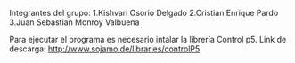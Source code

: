 Integrantes del grupo:
1.Kishvari Osorio Delgado
2.Cristian Enrique Pardo
3.Juan Sebastian Monroy Valbuena

Para ejecutar el programa es necesario intalar la librería Control p5.
Link de descarga: http://www.sojamo.de/libraries/controlP5
